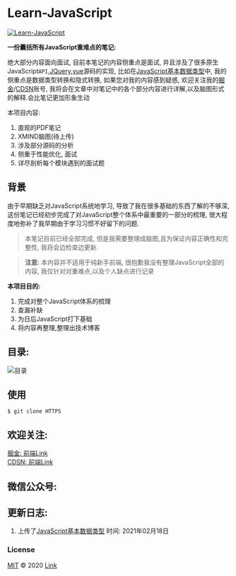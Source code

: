 # Learn-JavaScript
[![Learn-JavaScript](https://img.shields.io/badge/License-MIT-green)](https://github.com/LinkSofuny/Learn-JavaScript)  
  
**一份囊括所有JavaScript重难点的笔记:**  
  
  绝大部分内容面向面试, 目前本笔记的内容侧重点是面试, 并且涉及了很多原生JavaScript`API`,[JQuery](),[vue]()源码的实现, 比如在[JavaScript基本数据类型](https://github.com/LinkSofuny/Learn-JavaScript/blob/master/1.%E6%95%B0%E6%8D%AE%E7%B1%BB%E5%9E%8B.pdf)中, 我的侧重点是数据类型转换和隐式转换, 如果您对我的内容感到疑惑, 欢迎关注我的[掘金](https://juejin.cn/user/2005929448188567)/[CDSN](https://blog.csdn.net/m0_55382988?spm=1001.2101.3001.5343)账号, 我将会在文章中对笔记中的各个部分内容进行详解,以及脑图形式的解释.会比笔记更加形象生动

本项目内容:
  1. 直观的PDF笔记
  2. XMIND脑图(待上传)
  3. 涉及部分源码的分析
  4. 侧重于性能优化, 面试
  5. 详尽剖析每个模块遇到的面试题

## 背景
由于早期缺乏对JavaScript系统地学习, 导致了我在很多基础的东西了解的不够深, 这份笔记已经初步完成了对JavaScript整个体系中最重要的一部分的梳理, 很大程度地弥补了我早期由于学习习惯不好留下的问题.
> 本笔记目前已经全部完成, 但是我需要整理成脑图,且为保证内容正确性和完整性, 我将会边检查边更新.

> **注意:** 本内容并不适用于纯新手前端, 很抱歉我没有整理JavaScript全部的内容, 我仅针对对重难点,以及个人缺点进行记录

**本项目目的:**
  1. 完成对整个JavaScript体系的梳理
  2. 查漏补缺
  3. 为日后JavaScript打下基础
  4. 将内容再整理,整理出技术博客


## 目录:
![目录](https://p3-juejin.byteimg.com/tos-cn-i-k3u1fbpfcp/30b1580e9c824b51ade46eaf3d1cd241~tplv-k3u1fbpfcp-watermark.image)



## 使用
```
$ git clone HTTPS
```

## 欢迎关注:
[掘金: 前端Link](https://juejin.cn/user/2005929448188567)  
[CDSN: 前端Link](https://blog.csdn.net/m0_55382988?spm=1001.2101.3001.5343)
## 微信公众号:
## 更新日志:
  1. 上传了[JavaScript基本数据类型](https://github.com/LinkSofuny/Learn-JavaScript/blob/master/1.%E6%95%B0%E6%8D%AE%E7%B1%BB%E5%9E%8B.pdf) 时间: 2021年02月18日
### License
[MIT](www.baidu.com) © 2020 [Link]()